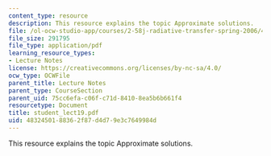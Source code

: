 ```yaml
---
content_type: resource
description: This resource explains the topic Approximate solutions.
file: /ol-ocw-studio-app/courses/2-58j-radiative-transfer-spring-2006/4832450188362f87d4d79e3c7649984d_student_lect19.pdf
file_size: 291795
file_type: application/pdf
learning_resource_types:
- Lecture Notes
license: https://creativecommons.org/licenses/by-nc-sa/4.0/
ocw_type: OCWFile
parent_title: Lecture Notes
parent_type: CourseSection
parent_uid: 75cc6efa-c06f-c71d-8410-8ea5b6b661f4
resourcetype: Document
title: student_lect19.pdf
uid: 48324501-8836-2f87-d4d7-9e3c7649984d
---
```

This resource explains the topic Approximate solutions.